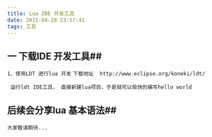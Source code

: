 ```yaml
---
title: Lua IDE 开发工具
date: 2015-04-28 23:57:41
tags: 工具
---
```


## 一 下载IDE 开发工具##
``1、使用LDT 进行lua 开发``
``下载地址  http://www.eclipse.org/koneki/ldt/``

`` 运行ldt IDE工具， 直接新建lua项目，于是就可以愉快的编写hello world``

## 后续会分享lua 基本语法##
``大家敬请期待...``
